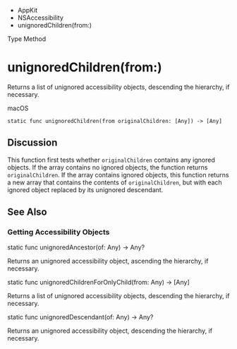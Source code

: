 

- AppKit
- NSAccessibility
-  unignoredChildren(from:) 

Type Method

# unignoredChildren(from:)

Returns a list of unignored accessibility objects, descending the hierarchy, if necessary.

macOS

``` source
static func unignoredChildren(from originalChildren: [Any]) -> [Any]
```

## Discussion

This function first tests whether `originalChildren` contains any ignored objects. If the array contains no ignored objects, the function returns `originalChildren`. If the array contains ignored objects, this function returns a new array that contains the contents of `originalChildren`, but with each ignored object replaced by its unignored descendant.

## See Also

### Getting Accessibility Objects

static func unignoredAncestor(of: Any) -> Any?

Returns an unignored accessibility object, ascending the hierarchy, if necessary.

static func unignoredChildrenForOnlyChild(from: Any) -> [Any]

Returns a list of unignored accessibility objects, descending the hierarchy, if necessary.

static func unignoredDescendant(of: Any) -> Any?

Returns an unignored accessibility object, descending the hierarchy, if necessary.

